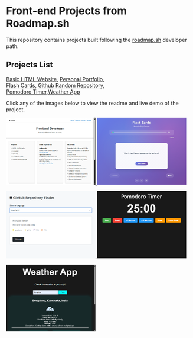 # Front-end Projects from Roadmap.sh

This repository contains projects built following the [roadmap.sh](https://roadmap.sh/) developer path.

## Projects List

[Basic HTML Website](https://roadmap.sh/projects/basic-html-website), [Personal Portfolio](https://roadmap.sh/projects/portfolio-website),\
[Flash Cards](https://roadmap.sh/projects/flash-cards), [Github Random Repository](https://roadmap.sh/projects/github-random-repo),\
[Pomodoro Timer](https://roadmap.sh/projects/pomodoro-timer),[Weather App](https://roadmap.sh/projects/weather-app)

Click any of the images below to view the readme and live demo of the project.

<p align="left">
  <a href='https://github.com/Ansuman-rath/Roadmap_Project/tree/main/Frontend/Personal%20Portfolio'>
    <img width="48%" src="Assets/Screenshot (11).png" alt="Personal Portfolio" />
  </a>
  <a href='https://github.com/Ansuman-rath/Roadmap_Project/tree/main/Frontend/FlashCards'>
    <img width="48%" src="Assets/Screenshot (12).png" alt="Flash Cards" />
  </a>
</p>

<p align="left">
  <a href='https://github.com/Ansuman-rath/Roadmap_Project/tree/main/Frontend/GitHub%20Random%20Repository'>
    <img width="48%" src="Assets/Screenshot (13).png" />
  </a>
  <a href='https://github.com/Ansuman-rath/Roadmap_Project/tree/main/Frontend/Pomodoro%20Timer'>
    <img width="48%" src="Assets/Screenshot (14).png" />
  </a>
</p>

<p align="left">
  <a href='https://github.com/Ansuman-rath/Roadmap_Project/tree/main/Frontend/Weather%20App'>
    <img width="48%" src="Assets/Screenshot (15).png" />
  </a>
  
</p>



